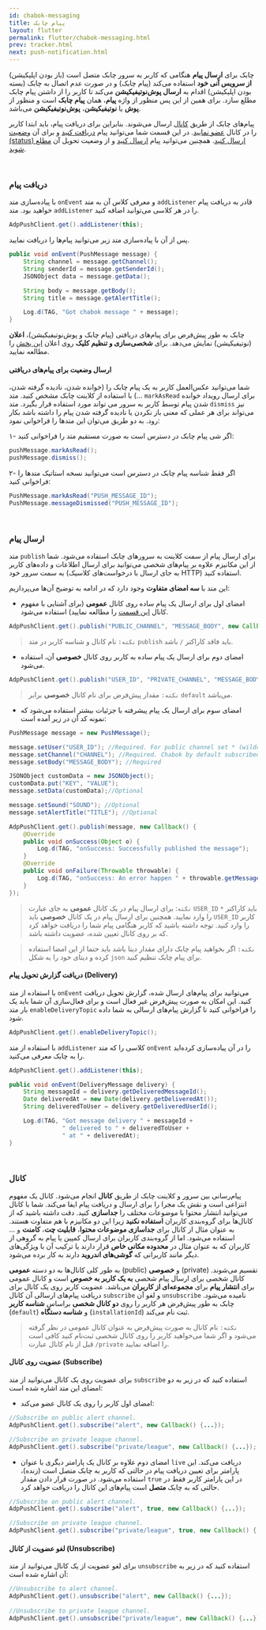 ```yaml
---
id: chabok-messaging
title: پیام چابک
layout: flutter
permalink: flutter/chabok-messaging.html
prev: tracker.html
next: push-notification.html
---
```


چابک برای **ارسال پیام** هنگامی که کاربر به سرور چابک متصل است (باز بودن اپلیکیشن) **از سرویس آنی خود** استفاده می‌کند (پیام چابک) و در صورت عدم اتصال به چابک (بسته بودن اپلیکیشن) اقدام به **ارسال پوش‌نوتیفیکیشن** می‌کند تا کاربر را از داشتن پیام چابک مطلع سازد. برای همین از این پس منظور از واژه **پیام**، همان **پیام چابک** است و منظور از **پوش** یا **نوتیفیکیشن**، **پوش‌نوتیفیکیشن** می‌باشد.

 پیام‌های چابک از طریق [کانال‌](/flutter/chabok-messaging.html#کانال) ارسال می‌شوند. بنابراین برای دریافت پیام، باید ابتدا کاربر را در کانال [عضو نمایید](/android/chabok-messaging.html#عضویت-روی-کانال-subscribe). در این قسمت شما می‌توانید پیام [دریافت کنید](/android/chabok-messaging.html#دریافت-پیام) و برای آن [وضعیت (status) ارسال کنید](/android/chabok-messaging.html#ارسال-وضعیت-برای-پیامهای-دریافتی). همچنین می‌توانید پیام [ارسال کنید](/android/chabok-messaging.html#ارسال-پیام) و از وضعیت تحویل آن‌ [مطلع شوید](/android/chabok-messaging.html#دریافت-گزارش-تحویل-پیام-delivery). 

<Br>

### دریافت پیام 

با پیاده‌سازی متد `onEvent` و معرفی کلاس آن به متد `addListener` قادر به دریافت پیام خواهید بود. متد `addListener` را در هر کلاسی می‌توانید اضافه کنید.

```java
AdpPushClient.get().addListener(this);
```

 پس از آن با پیاده‌سازی متد زیر می‌توانید پیام‌ها را دریافت نمایید.

```java
public void onEvent(PushMessage message) {
    String channel = message.getChannel();
    String senderId = message.getSenderId();
    JSONObject data = message.getData();

    String body = message.getBody();
    String title = message.getAlertTitle();

    Log.d(TAG, "Got chabok message " + message);
}
```
چابک به طور پیش‌فرض برای پیام‌های دریافتی (پیام چابک و پوش‌نوتیفیکیشن)، **اعلان** (نوتیفیکیشن) نمایش می‌دهد. برای **شخصی‌سازی و تنظیم کلیک** روی اعلان [این بخش](/android/push-notification.html#شخصیسازی-نمایش-و-کلیک-روی-اعلان) را مطالعه نمایید.

#### ارسال وضعیت برای پیام‌های دریافتی

شما می‌توانید عکس‌العمل کاربر به یک پیام چابک را (خوانده شدن، نادیده گرفته شدن، ...) با استفاده از کلاینت چابک مشخص کنید. 
متد `markAsRead` برای ارسال رویداد خوانده شدن پیام توسط کاربر به سرور می تواند مورد استفاده قرار بگیرد. 
متد `dismiss` نیز می‌تواند برای هر عملی که معنی باز نکردن یا نادیده گرفته شدن پیام را داشته باشد بکار رود. به دو طریق می‌توان این متدها را فراخوانی نمود:

۱- اگر شی پیام چابک در دسترس است به صورت مستقیم متد را فراخوانی کنید:

```java  
pushMessage.markAsRead();
pushMessage.dismiss();
```

۲- اگر فقط شناسه پیام چابک در دسترس است می‌توانید نسخه استاتیک متد‌ها را فراخوانی کنید:

```java  
PushMessage.markAsRead("PUSH_MESSAGE_ID");
PushMessage.messageDismissed("PUSH_MESSAGE_ID");
```

<Br>

### ارسال پیام

متد `publish` برای ارسال پیام از سمت کلاینت به سرور‌های چابک استفاده می‌شود. شما از این مکانیزم علاوه بر پیام‌های شخصی می‌توانید برای ارسال اطلاعات و داده‌های کاربر به سمت سرور خود (به جای ارسال با درخواست‌های کلاسیک HTTP) استفاده کنید.

این متد با **سه امضای متفاوت** وجود دارد که در ادامه به توضیح آن‌ها می‌پردازیم:

- امضای اول برای ارسال یک پیام ساده روی کانال **عمومی** (برای آشنایی با مفهوم کانال [این قسمت](/flutter/chabok-messaging.html#کانال) را مطالعه نمایید) استفاده می‌شود.

```java
AdpPushClient.get().publish("PUBLIC_CHANNEL", "MESSAGE_BODY", new Callback() {...});
```

> `نکته:` نام کانال و شناسه کاربر در متد `publish` باید فاقد کاراکتر `/` باشد.

- امضای دوم برای ارسال یک پیام ساده به کاربر روی کانال **خصوصی** آن، استفاده می‌شود.

```java
AdpPushClient.get().publish("USER_ID", "PRIVATE_CHANNEL", "MESSAGE_BODY", new Callback() {...});
```

> `نکته:` مقدار پیش‌فرض برای نام کانال **خصوصی** برابر `default` می‌باشد.

- امضای سوم برای ارسال یک پیام پیشرفته با جزئیات بیشتر استفاده می‌شود که نمونه کد آن در زیر آمده است:

```java
PushMessage message = new PushMessage();

message.setUser("USER_ID"); //Required. For public channel set * (wildcard)
message.setChannel("CHANNEL"); //Required. Chabok by default subscribed user on default channel
message.setBody("MESSAGE_BODY"); //Required

JSONObject customData = new JSONObject();
customData.put("KEY", "VALUE");
message.setData(customData);//Optional

message.setSound("SOUND"); //Optional
message.setAlertTitle("TITLE"); //Optional

AdpPushClient.get().publish(message, new Callback() {
    @Override
    public void onSuccess(Object o) {
        Log.d(TAG, "onSuccess: Successfully published the message");
    }
    @Override
    public void onFailure(Throwable throwable) {
        Log.d(TAG, "onSuccess: An error happen " + throwable.getMessage());
    }
});
```

> `نکته`: برای ارسال پیام در یک کانال **عمومی** به جای عبارت `USER_ID` باید کاراکتر `*` را وارد نمایید. همچنین برای ارسال پیام در یک کانال‌ **خصوصی** باید `USER_ID` کاربر را وارد کنید. توجه داشته باشید که کاربر هنگامی پیام شما را دریافت خواهد کرد که بر روی کانال تعیین شده، عضویت داشته باشد.

> `نکته:` اگر بخواهید پیام چابک دارای مقدار دیتا باشد باید حتما از این
> امضا استفاده کرده و دیتای خود را به شکل `json` برای  پیام چابک تنظیم کنید.

#### دریافت گزارش تحویل پیام‌‌ (Delivery)

با استفاده از متد `onEvent` می‌توانید برای پیام‌های ارسال شده، گزارش تحویل دریافت کنید. این امکان به صورت پیش‌فرض غیر فعال است و برای فعال‌سازی آن شما باید یک بار متد `enableDeliveryTopic` را فراخوانی کنید تا گزارش‌ پیام‌های ارسالی به شما داده شود.

```java
AdpPushClient.get().enableDeliveryTopic();
```

با استفاده از متد `addListener` کلاسی را که متد `onEvent` را در آن پیاده‌سازی کرده‌اید را به چابک معرفی می‌کنید.

```java
AdpPushClient.get().addListener(this);

public void onEvent(DeliveryMessage delivery) {
    String messageId = delivery.getDeliveredMessageId();
    Date deliveredAt = new Date(delivery.getDeliveredAt());
    String deliveredToUser = delivery.getDeliveredUserId();

    Log.d(TAG, "Got message delivery " + messageId +
               " delivered to " + deliveredToUser +
               " at " + deliveredAt);
}
```

<Br>

### کانال

پیام‌رسانی بین سرور و کلاینت‌ چابک از طریق **کانال‌** انجام می‌شود. کانال یک مفهوم انتزاعی است و نقش یک مجرا را برای ارسال و دریافت پیام ایفا می‌کند. شما با کانال می‌توانید انتشار محتوا با موضوعات مختلف را **جداسازی** کنید. دقت داشته باشید که از کانال‌ها برای گروه‌بندی کاربران **استفاده نکنید** زیرا این دو مکانیزم با هم متفاوت هستند. به عنوان مثال از کانال برای **جداسازی موضوعات محتوا**، **قابلیت چت**، **کامنت** و ... استفاده می‌شود. اما از گروه‌بندی کاربران برای ارسال کمپین یا پیام به گروهی از کاربران که به عنوان مثال در **محدوده مکانی خاص** قرار دارند یا ترکیب آن با ویژگی‌های دیگر مانند کاربرانی که **گوشی‌های اندروید** دارند به کار برده می‌شود.

به طور کلی کانال‌ها به دو دسته **عمومی** (public) و **خصوصی** (private) تقسیم می‌شوند. کانال شخصی برای ارسال پیام شخصی **به یک کاربر به خصوص** است و کانال عمومی برای **انتشار پیام** برای **مجموعه‌ای از کاربران** می‌باشد. عضویت کاربر روی یک کانال برای دریافت پیام‌های ارسالی آن کانال `subscribe` و لغو آن `unsubscribe` نامیده می‌شود. چابک به طور پیش‌فرض هر کاربر را روی **دو کانال شخصی** براساس **شناسه کاربر** (`default`) و **شناسه دستگاه** (`installationId`)  ثبت نام می‌کند. 

> `نکته:` نام کانال به صورت پیش‌فرض به عنوان کانال عمومی در نظر گرفته می‌شود و اگر شما می‌خواهید کاربر را روی کانال شخصی ثبت‌نام کنید کافی است قبل از نام کانال عبارت `/private` را اضافه نمایید.

#### عضویت روی کانال (Subscribe)

برای عضویت روی یک کانال می‌توانید از متد `subscribe` استفاده کنید که در زیر به دو امضای این متد اشاره شده است:

- امضای اول کاربر را روی یک کانال عضو می‌کند:

```java
//Subscribe on public alert channel.
AdpPushClient.get().subscribe("alert", new Callback() {...});

//Subscribe on private league channel.
AdpPushClient.get().subscribe("private/league", new Callback() {...});
```

- امضای دوم علاوه بر کانال یک پارامتر دیگری با عنوان `live` دریافت می‌کند. این پارامتر برای تعیین دریافت پیام در حالتی که کاربر به چابک متصل است (زنده)، استفاده می‌شود. در صورت قرار دادن مقدار `true` در این پارامتر کاربر فقط در حالتی که به چابک **متصل** است پیام‌های این کانال را دریافت خواهد کرد.

```java
//Subscribe on public alert channel.
AdpPushClient.get().subscribe("alert", true, new Callback() {...});

//Subscribe on private league channel.
AdpPushClient.get().subscribe("private/league", true, new Callback() {...});
```

#### لغو عضویت از کانال (Unsubscribe)

برای لغو عضویت از یک کانال می‌توانید از متد `unsubscribe` استفاده کنید که در زیر به آن اشاره شده است:

```java
//Unsubscribe to alert channel.
AdpPushClient.get().unsubscribe("alert", new Callback() {...});
    
//Unsubscribe to private league channel.
AdpPushClient.get().unsubscribe("private/league", new Callback() {...});
```
